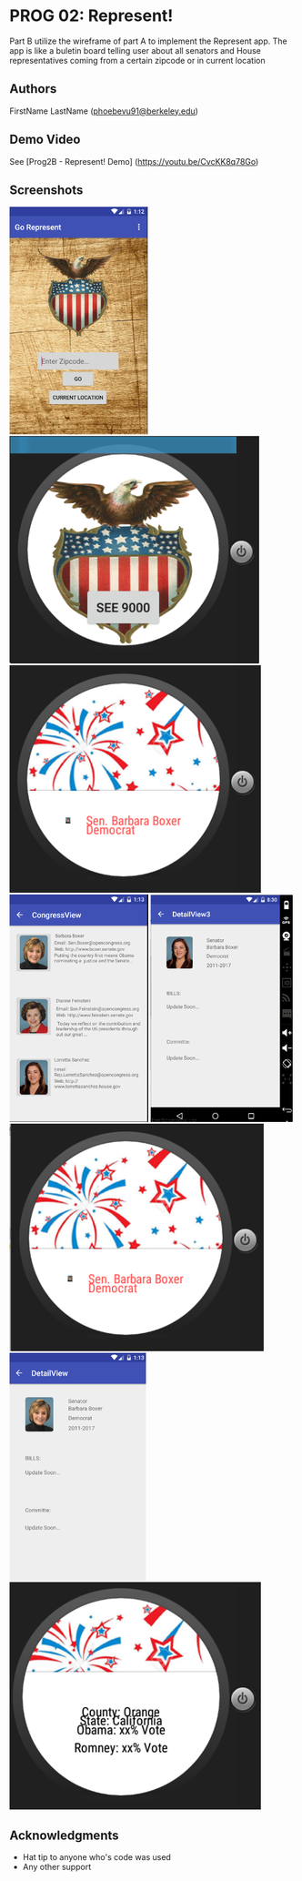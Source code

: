 # PROG 02: Represent!

Part B utilize the wireframe of part A to implement the Represent app. The app is like a buletin board telling
user about all senators and House representatives coming from a certain zipcode or in current location

## Authors

FirstName LastName ([phoebevu91@berkeley.edu](mailto:phoebevu91@berkeley.edu))

## Demo Video

See [Prog2B - Represent! Demo] (https://youtu.be/CvcKK8q78Go)

## Screenshots

<img src="screenshots/1.png" height="400" alt="Screenshot"/>
<img src="screenshots/2.png" height="400" alt="Screenshot"/>
<img src="screenshots/3.png" height="400" alt="Screenshot"/>
<img src="screenshots/4.png" height="400" alt="Screenshot"/>
<img src="screenshots/5.png" height="400" alt="Screenshot"/>
<img src="screenshots/6.png" height="400" alt="Screenshot"/>
<img src="screenshots/7.png" height="400" alt="Screenshot"/>
<img src="screenshots/8.png" height="400" alt="Screenshot"/>


## Acknowledgments

* Hat tip to anyone who's code was used
* Any other support
